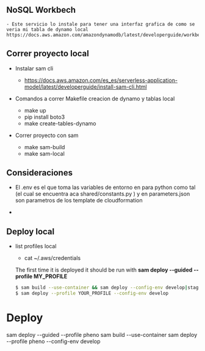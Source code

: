 

## NoSQL Workbech
    - Este servicio lo instale para tener una interfaz grafica de como se veria mi tabla de dynamo local
    https://docs.aws.amazon.com/amazondynamodb/latest/developerguide/workbench.settingup.html

## Correr proyecto local

- Instalar sam cli
    - https://docs.aws.amazon.com/es_es/serverless-application-model/latest/developerguide/install-sam-cli.html

- Comandos a correr Makefile creacion de dynamo y tablas local
    - make up
    - pip install boto3
    - make create-tables-dynamo

- Correr proyecto con sam
    - make sam-build
    - make sam-local

## Consideraciones

- El .env es el que toma las variables de entorno en para python como tal (el cual se encuentra aca shared/constants.py ) y en parameters.json son parametros de los template de cloudformation

- 



## Deploy local


- list profiles local
    - cat ~/.aws/credentials

  The first time it is deployed it should be run with **sam deploy --guided --profile MY_PROFILE**
  ```bash
  $ sam build --use-container && sam deploy --config-env develop|staging|production && rm -rf .aws-sam
  $ sam deploy --profile YOUR_PROFILE --config-env develop


# Deploy

sam deploy --guided --profile pheno
sam build --use-container
sam deploy --profile pheno --config-env develop